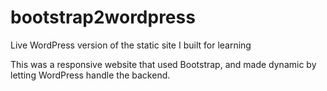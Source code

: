 # bootstrap2wordpress
 Live WordPress version of the static site I built for learning

This was a responsive website that used Bootstrap, and made dynamic by letting WordPress handle the backend.
